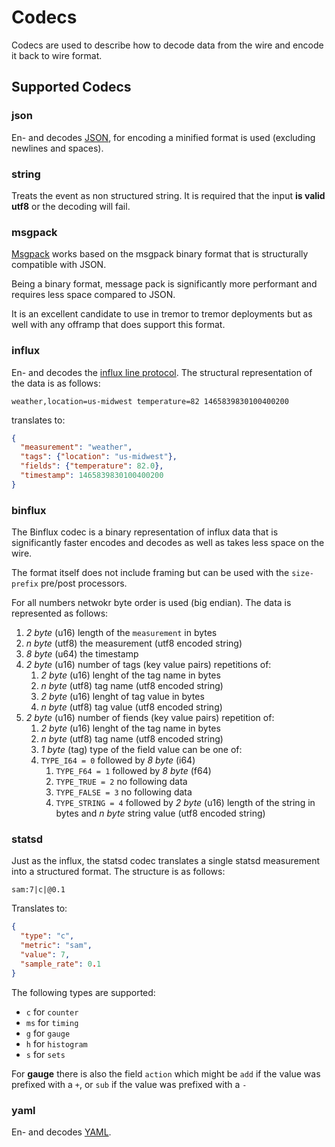 # Codecs

Codecs are used to describe how to decode data from the wire and encode it back to wire format.

## Supported Codecs

### json

En- and decodes [JSON](https://json.org), for encoding a minified format is used (excluding newlines and spaces).

### string

Treats the event as non structured string. It is required that the input **is valid utf8** or the decoding will fail.

### msgpack

[Msgpack](https://msgpack.org) works based on the msgpack binary format that is structurally compatible with JSON.

Being a binary format, message pack is significantly more performant and requires less space compared to JSON.

It is an excellent candidate to use in tremor to tremor deployments but as well with any offramp that does support this format.

### influx

En- and decodes the [influx line protocol](https://docs.influxdata.com/influxdb/v1.7/write_protocols/line_protocol_tutorial/). The structural representation of the data is as follows:

```text
weather,location=us-midwest temperature=82 1465839830100400200
```

translates to:

```json
{
  "measurement": "weather",
  "tags": {"location": "us-midwest"},
  "fields": {"temperature": 82.0},
  "timestamp": 1465839830100400200
}
```

### binflux

The Binflux codec is a binary representation of influx data that is significantly faster encodes and decodes as well as takes less space on the wire.

The format itself does not include framing but can be used with the `size-prefix` pre/post processors.

For all numbers netwokr byte order is used (big endian). The data is represented as follows:

1. *2 byte* (u16) length of the `measurement` in bytes
2. *n byte* (utf8) the measurement (utf8 encoded string)
3. *8 byte* (u64) the timestamp
4. *2 byte* (u16) number of tags (key value pairs) repetitions of:
   1. *2 byte* (u16) lenght of the tag name in bytes
   2. *n byte* (utf8) tag name (utf8 encoded string)
   3. *2 byte* (u16) lenght of tag value in bytes
   4. *n byte* (utf8) tag value (utf8 encoded string)
5. *2 byte* (u16) number of fiends (key value pairs) repetition of:
   1. *2 byte* (u16) lenght of the tag name in bytes
   2. *n byte* (utf8) tag name (utf8 encoded string)
   3. *1 byte* (tag) type of the field value can be one of:
   4. `TYPE_I64 = 0` followed by *8 byte* (i64) 
      1. `TYPE_F64 = 1` followed by *8 byte* (f64) 
      2. `TYPE_TRUE = 2` no following data
      3. `TYPE_FALSE = 3` no following data
      4. `TYPE_STRING = 4` followed by *2 byte* (u16) length of the string in bytes and *n byte* string value (utf8 encoded string)

### statsd

Just as the influx, the statsd codec translates a single statsd measurement into a structured format. The structure is as follows:

```text
sam:7|c|@0.1
```

Translates to:

```json
{
  "type": "c",
  "metric": "sam",
  "value": 7,
  "sample_rate": 0.1
}
```

The following types are supported:

* `c` for `counter`
* `ms` for `timing`
* `g` for `gauge`
* `h`  for `histogram`
* `s` for `sets`

For **gauge** there is also the field `action` which might be `add` if the value was prefixed with a `+`, or `sub` if the value was prefixed with a `-`

### yaml

En- and decodes [YAML](https://yaml.org).
